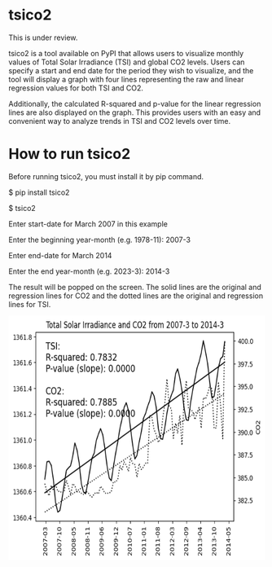 # tsico2
This is under review.

tsico2 is a tool available on PyPI that allows users to visualize monthly values of Total Solar Irradiance (TSI) and global CO2 levels. Users can specify a start and end date for the period they wish to visualize, and the tool will display a graph with four lines representing the raw and linear regression values for both TSI and CO2. 

Additionally, the calculated R-squared and p-value for the linear regression lines are also displayed on the graph. This provides users with an easy and convenient way to analyze trends in TSI and CO2 levels over time.

# How to run tsico2

Before running tsico2, you must install it by pip command.

$ pip install tsico2

$ tsico2

Enter start-date for March 2007 in this example

Enter the beginning year-month (e.g. 1978-11): 2007-3

Enter end-date for March 2014

Enter the end year-month (e.g. 2023-3): 2014-3

The result will be popped on the screen. 
The solid lines are the original and regression lines for CO2 and the dotted lines are the original and regression lines for TSI.

<img src="https://github.com/ytakefuji/tsico2/blob/main/2007-3-2014-3.png" width=640 height=480>

